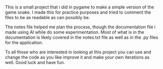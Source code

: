 This is a small project that i did in pygame to make a simple version of the game snake. 
I made this for practice purposes and tried to comment the files to be as readable as can possibly be. 

The notes file helped me plan the process, though the documentation file i made using AI while do some experimentation. Most of what is in the documentation is likely covered in the notes.txt file 
as well as in the .py files for the application.

To all those who are interested in looking at this project you can use and change the code as you like improve it and make your own iterations as well. 
Good luck and have fun.
